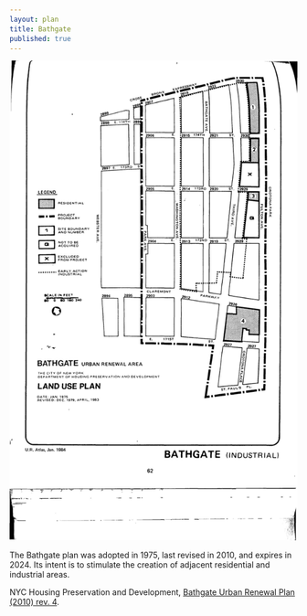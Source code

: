 ```yaml
---
layout: plan
title: Bathgate
published: true
---
```


![Bathgate in the Atlas of Urban Renewal](Bathgate.jpg)

The Bathgate plan was adopted in 1975, last revised in 2010, and expires in 2024. Its intent is to stimulate the creation of adjacent residential and industrial areas.

NYC Housing Preservation and Development, [Bathgate Urban Renewal Plan (2010) rev. 4](chrome-extension://efaidnbmnnnibpchttps://www.nyc.gov/assets/hpd/downloads/pdfs/services/bathgate-fourth-amended-urp.pdf). 
